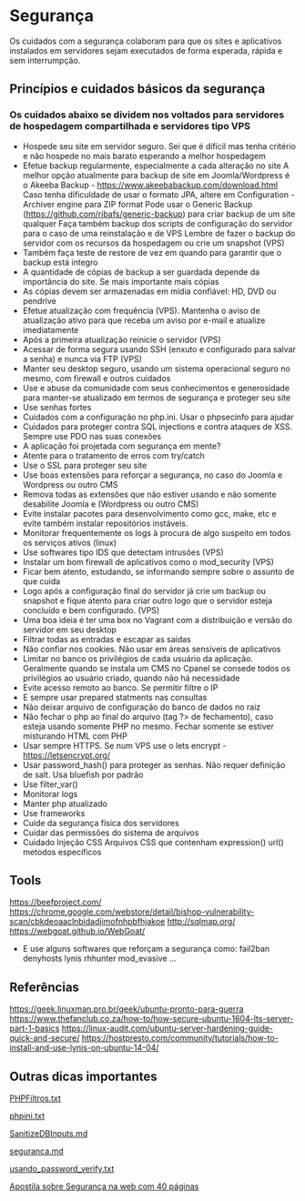 # Segurança

Os cuidados com a segurança colaboram para que os sites e aplicativos instalados em servidores sejam executados de forma esperada, rápida e sem interrumpção.

## Princípios e cuidados básicos da segurança

### Os cuidados abaixo se dividem nos voltados para servidores de hospedagem compartilhada e servidores tipo VPS

- Hospede seu site em servidor seguro. Sei que é difícil mas tenha critério e não hospede no mais barato esperando a melhor hospedagem
- Efetue backup regularmente, especialmente a cada alteração no site
	A melhor opção atualmente para backup de site em Joomla/Wordpress é o Akeeba Backup - https://www.akeebabackup.com/download.html
	Caso tenha dificuldade de usar o formato JPA, altere em Configuration - Archiver engine para ZIP format
	Pode usar o Generic Backup (https://github.com/ribafs/generic-backup) para criar backup de um site qualquer
	Faça também backup dos scripts de configuração do servidor para o caso de uma reinstalação e de VPS
	Lembre de fazer o backup do servidor com os recursos da hospedagem ou crie um snapshot (VPS)
- Também faça teste de restore de vez em quando para garantir que o backup está integro
- A quantidade de cópias de backup a ser guardada depende da importância do site. Se mais importante mais cópias
- As cópias devem ser armazenadas em mídia confiável: HD, DVD ou pendrive
- Efetue atualização com frequência (VPS). Mantenha o aviso de atualização ativo para que receba um aviso por e-mail e atualize imediatamente
- Após a primeira atualização reinicie o servidor (VPS)
- Acessar de forma segura usando SSH (enxuto e configurado para salvar a senha) e nunca via FTP (VPS)
- Manter seu desktop seguro, usando um sistema operacional seguro no mesmo, com firewall e outros cuidados
- Use e abuse da comunidade com seus conhecimentos e generosidade para manter-se atualizado em termos de segurança e proteger seu site
- Use senhas fortes
- Cuidados com a configuração no php.ini. Usar o phpsecinfo para ajudar
- Cuidados para proteger contra SQL injections e contra ataques de XSS. Sempre use PDO nas suas conexões
- A aplicação foi projetada com segurança em mente?
- Atente para o tratamento de erros com try/catch
- Use o SSL para proteger seu site
- Use boas extensões para reforçar a segurança, no caso do Joomla e Wordpress ou outro CMS
- Remova todas as extensões que não estiver usando e não somente desabilite Joomla e (Wordpress ou outro CMS)
- Evite instalar pacotes para desenvolvimento como gcc, make, etc e evite também instalar repositórios instáveis.
- Monitorar frequentemente os logs à procura de algo suspeito em todos os serviços ativos (linux)
- Use softwares tipo IDS que detectam intrusões (VPS)
- Instalar um bom firewall de aplicativos como o mod_security (VPS)
- Ficar bem atento, estudando, se informando sempre sobre o assunto de que cuida
- Logo após a configuração final do servidor já crie um backup ou snapshot e fique atento para criar outro logo que o servidor esteja concluído e bem configurado. (VPS)
- Uma boa ideia é ter uma box no Vagrant com a distribuição e versão do servidor em seu desktop
- Filtrar todas as entradas e escapar as saídas
- Não confiar nos cookies.  Não usar em áreas sensíveis de aplicativos
- Limitar no banco os privilégios de cada usuário da aplicação. Geralmente quando se instala um CMS no Cpanel se consede todos os privilégios ao usuário criado, quando não há necessidade
- Evite acesso remoto ao banco. Se permitir filtre o IP
- E sempre usar prepared statments nas consultas
- Não deixar arquivo de configuração do banco de dados no raiz
- Não fechar o php ao final do arquivo (tag ?> de fechamento), caso esteja usando somente PHP no mesmo.
Fechar somente se estiver misturando HTML com PHP
- Usar sempre HTTPS. Se num VPS use o lets encrypt - https://letsencrypt.org/
- Usar password_hash() para proteger as senhas. Não requer definição de salt. Usa bluefish por padrão
- Use filter_var()
- Monitorar logs
- Manter php atualizado
- Use frameworks
- Cuide da segurança física dos servidores
- Cuidar das permissões do sistema de arquivos
- Cuidado Injeção CSS 
Arquivos CSS que contenham 
expression()
url()
metodos específicos

## Tools
https://beefproject.com/
https://chrome.google.com/webstore/detail/bishop-vulnerability-scan/cbkdeoaaclnbidadjimofnhpbfhjakoe
http://sqlmap.org/
https://webgoat.github.io/WebGoat/

- E use alguns softwares que reforçam a segurança como:
fail2ban
denyhosts
lynis
rhhunter
mod_evasive
...

## Referências

https://geek.linuxman.pro.br/geek/ubuntu-pronto-para-guerra
https://www.thefanclub.co.za/how-to/how-secure-ubuntu-1604-lts-server-part-1-basics 
https://linux-audit.com/ubuntu-server-hardening-guide-quick-and-secure/
https://hostpresto.com/community/tutorials/how-to-install-and-use-lynis-on-ubuntu-14-04/


## Outras dicas importantes

[PHPFiltros.txt](PHPFiltros.txt)

[phpini.txt](phpini.txt)

[SanitizeDBInputs.md](SanitizeDBInputs.md)

[seguranca.md](seguranca.md)

[usando_password_verify.txt](usando_password_verify.txt)

[Apostila sobre Segurança na web com 40 páginas](seguranca_web.pdf)
